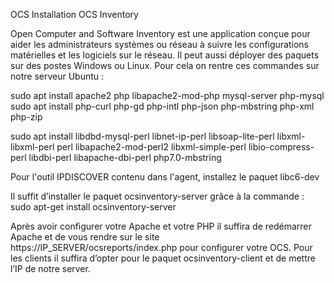 OCS
Installation OCS Inventory


Open Computer and Software Inventory est une application conçue pour aider les administrateurs systèmes ou réseau à suivre les configurations matérielles et les logiciels sur le réseau. Il peut aussi déployer des paquets sur des postes Windows ou Linux.
Pour cela on rentre ces commandes sur notre serveur Ubuntu :


sudo apt install apache2 php libapache2-mod-php mysql-server php-mysql
sudo apt install php-curl php-gd php-intl php-json php-mbstring php-xml php-zip


  sudo apt install libdbd-mysql-perl libnet-ip-perl libsoap-lite-perl libxml-libxml-perl perl libapache2-mod-perl2 libxml-simple-perl libio-compress-perl libdbi-perl libapache-dbi-perl php7.0-mbstring


Pour l'outil IPDISCOVER contenu dans l'agent, installez le paquet libc6-dev

Il suffit d’installer le paquet ocsinventory-server grâce à la commande :
sudo apt-get install ocsinventory-server

Après avoir configurer votre Apache et votre PHP il suffira de redémarrer Apache et de vous rendre sur le site https://IP_SERVER/ocsreports/index.php pour configurer votre OCS.
Pour les clients il suffira d’opter pour le paquet ocsinventory-client et de mettre l’IP de notre server.
